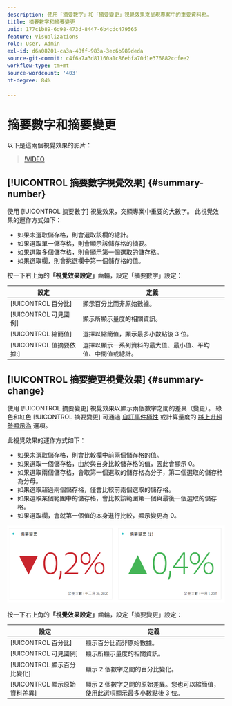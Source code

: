 ```yaml
---
description: 使用「摘要數字」和「摘要變更」視覺效果來呈現專案中的重要資料點。
title: 摘要數字和摘要變更
uuid: 177c1b89-6d98-473d-8447-6b4cdc479565
feature: Visualizations
role: User, Admin
exl-id: d6a08201-ca3a-48ff-983a-3ec6b989deda
source-git-commit: c4f6a7a3d81160a1c86ebfa70d1e376882ccfee2
workflow-type: tm+mt
source-wordcount: '403'
ht-degree: 84%

---
```


# 摘要數字和摘要變更

以下是這兩個視覺效果的影片：

>[!VIDEO](https://video.tv.adobe.com/v/335564/?quality=12)

## [!UICONTROL 摘要數字視覺效果] {#summary-number}

使用 [!UICONTROL 摘要數字] 視覺效果，突顯專案中重要的大數字。 此視覺效果的運作方式如下：

* 如果未選取儲存格，則會選取該欄的總計。
* 如果選取單一儲存格，則會顯示該儲存格的摘要。
* 如果選取多個儲存格，則會顯示第一個選取的儲存格。
* 如果選取欄，則會挑選欄中第一個儲存格的值。

按一下右上角的&#x200B;**「視覺效果設定」**&#x200B;齒輪，設定「摘要數字」設定：

| 設定 | 定義 |
|--- |--- |
| [!UICONTROL 百分比] | 顯示百分比而非原始數據。 |
| [!UICONTROL 可見圖例] | 顯示所顯示量度的相關資訊。 |
| [!UICONTROL 縮簡值] | 選擇以縮簡值，顯示最多小數點後 3 位。 |
| [!UICONTROL 值摘要依據:] | 選擇以顯示一系列資料的最大值、最小值、平均值、中間值或總計。 |

## [!UICONTROL 摘要變更視覺效果] {#summary-change}

使用 [!UICONTROL 摘要變更] 視覺效果以顯示兩個數字之間的差異（變更）。 綠色和紅色 [!UICONTROL 摘要變更] 可通過 [自訂事件極性](https://experienceleague.adobe.com/docs/analytics/admin/admin-tools/success-events/success-event.html?lang=zh-Hant) 或計算量度的 [將上升趨勢顯示為](https://experienceleague.adobe.com/docs/analytics/components/calculated-metrics/calcmetric-workflow/cm-build-metrics.html?lang=zh-Hant) 選項。

此視覺效果的運作方式如下：

* 如果未選取儲存格，則會比較欄中前兩個儲存格的值。
* 如果選取一個儲存格，由於與自身比較儲存格的值，因此會顯示 0。
* 如果選取兩個儲存格，會取第一個選取的儲存格為分子，第二個選取的儲存格為分母。
* 如果選取超過兩個儲存格，僅會比較前兩個選取的儲存格。
* 如果選取某個範圍中的儲存格，會比較該範圍第一個與最後一個選取的儲存格。
* 如果選取欄，會就第一個值的本身進行比較，顯示變更為 0。


![](assets/summary-change.png)


按一下右上角的&#x200B;**「視覺效果設定」**&#x200B;齒輪，設定「摘要變更」設定：

| 設定 | 定義 |
| --- | --- |
| [!UICONTROL 百分比] | 顯示百分比而非原始數據。 |
| [!UICONTROL 可見圖例] | 顯示所顯示量度的相關資訊。 |
| [!UICONTROL 顯示百分比變化] | 顯示 2 個數字之間的百分比變化。 |
| [!UICONTROL 顯示原始資料差異] | 顯示 2 個數字之間的原始差異。您也可以縮簡值，使用此選項顯示最多小數點後 3 位。 |
